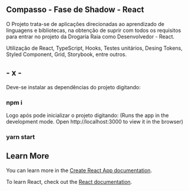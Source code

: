 ## Compasso - Fase de Shadow - React

O Projeto trata-se de aplicações direcionadas ao aprendizado de linguagens e bibliotecas, na obtenção de suprir com todos os requisitos para entrar no projeto da Drogaria Raia como Desenvolvedor - React.

Utilização de React, TypeScript, Hooks, Testes unitários, Desing Tokens, Styled Component, Grid, Storybook, entre outros.

## - x - ##

Deve-se instalar as dependências do projeto digitando:

### npm i

Logo após pode inicializar o projeto digitando:
(Runs the app in the development mode.
Open http://localhost:3000 to view it in the browser)

### yarn start

## Learn More

You can learn more in the [Create React App documentation](https://facebook.github.io/create-react-app/docs/getting-started).

To learn React, check out the [React documentation](https://reactjs.org/).
